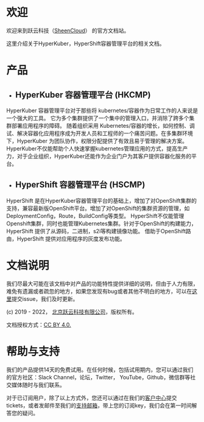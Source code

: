 # 欢迎

欢迎来到跃云科技（[SheenCloud](https://sheencloud.com)） 的官方文档站。

这里介绍关于HyperKuber，HyperShift容器管理平台的相关文档。


# 产品

+ ## HyperKuber 容器管理平台 (HKCMP)

HyperKuber 容器管理平台对于那些将 kubernetes/容器作为日常工作的人来说是一个强大的工具。 它为多个集群提供了一个集中的管理入口，并消除了跨多个集群部署应用程序的障碍。 随着组织采用 Kubernetes/容器的增长，如何控制、调试、解决容器化应用程序成为开发人员和工程师的一个痛苦问题。在多集群环境下，HyperKuber 为团队协作，权限分配提供了有效且易于管理的解决方案。HyperKuber不仅能帮助个人快速掌握kubernetes管理应用的方式，提高生产力，对于企业组织，HyperKuber还能作为企业门户为其客户提供容器化服务的平台。


+ ## HyperShift 容器管理平台 (HSCMP)


HyperShift 是在HyperKuber容器管理平台的基础上，增加了对OpenShift集群的支持，兼容最新版OpenShift平台。增加了对OpenShift的集群资源的管理，如DeploymentConfig，Route，BuildConfig等类型。 HyperShift不仅能管理Openshift集群，同时也能管理Kubernetes集群。针对于OpenShift的构建能力，HyperShift 提供了从源码，二进制，s2i等构建镜像功能。 借助于OpenShift路由，HyperShift 提供对应用程序的灰度发布功能。



# 文档说明

我们尽最大可能在该文档中对产品的功能特性提供详细的说明，但由于人力有限，难免有遗漏或者疏忽的地方，如果您发现有bug或者其他不明白的地方，可以在[这里](https://github.com/sheencloud/sheencloud.github.io/issues)提交issue，我们及时更新。

(c) 2019 - 2022， [北京跃云科技有限公司](https://sheencloud.com)，版权所有。

文档授权方式：[CC BY 4.0.](https://creativecommons.org/licenses/by/4.0/)


# 帮助与支持

我们的产品提供14天的免费试用。在任何时候，包括试用期内，您可以通过我们的官方社区：Slack Channel，论坛，Twitter， YouTube，Github，微信群等社交媒体随时与我们联系。

对于已订阅用户，除了以上方式外，您还可以通过在我们的[客户中心](https://accounts.sheencloud.com)提交tickets，或者发邮件至我们的[支持邮箱](mailto:support@sheencloud.com)，带上您的订阅key，我们会在第一时间解答您的疑问。